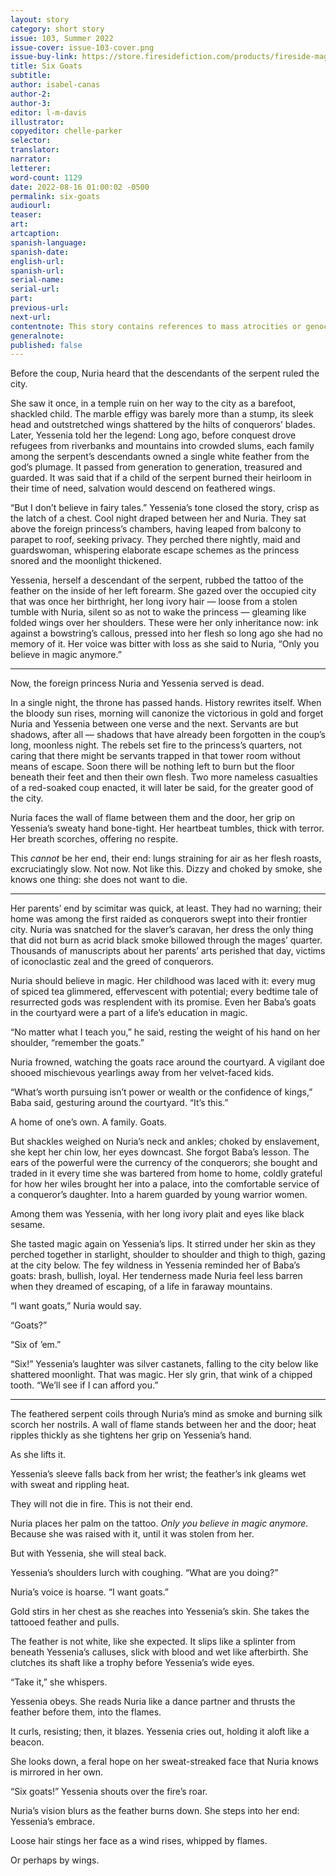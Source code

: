 ```yaml
---
layout: story
category: short story
issue: 103, Summer 2022
issue-cover: issue-103-cover.png
issue-buy-link: https://store.firesidefiction.com/products/fireside-magazine-issue-103-summer-2022
title: Six Goats
subtitle:
author: isabel-canas
author-2:
author-3:
editor: l-m-davis
illustrator:
copyeditor: chelle-parker
selector:
translator:
narrator:
letterer:
word-count: 1129
date: 2022-08-16 01:00:02 -0500
permalink: six-goats
audiourl:
teaser:
art:
artcaption:
spanish-language:
spanish-date:
english-url:
spanish-url:
serial-name:
serial-url:
part:
previous-url:
next-url:
contentnote: This story contains references to mass atrocities or genocide.
generalnote:
published: false
---
```

Before the coup, Nuria heard that the descendants of the serpent ruled the city.

She saw it once, in a temple ruin on her way to the city as a barefoot, shackled child. The marble effigy was barely more than a stump, its sleek head and outstretched wings shattered by the hilts of conquerors’ blades. Later, Yessenia told her the legend: Long ago, before conquest drove refugees from riverbanks and mountains into crowded slums, each family among the serpent’s descendants owned a single white feather from the god’s plumage. It passed from generation to generation, treasured and guarded. It was said that if a child of the serpent burned their heirloom in their time of need, salvation would descend on feathered wings.

“But I don’t believe in fairy tales.” Yessenia’s tone closed the story, crisp as the latch of a chest. Cool night draped between her and Nuria. They sat above the foreign princess’s chambers, having leaped from balcony to parapet to roof, seeking privacy. They perched there nightly, maid and guardswoman, whispering elaborate escape schemes as the princess snored and the moonlight thickened.

Yessenia, herself a descendant of the serpent, rubbed the tattoo of the feather on the inside of her left forearm. She gazed over the occupied city that was once her birthright, her long ivory hair — loose from a stolen tumble with Nuria, silent so as not to wake the princess — gleaming like folded wings over her shoulders. These were her only inheritance now: ink against a bowstring’s callous, pressed into her flesh so long ago she had no memory of it. Her voice was bitter with loss as she said to Nuria, “Only you believe in magic anymore.”

---

Now, the foreign princess Nuria and Yessenia served is dead.

In a single night, the throne has passed hands. History rewrites itself. When the bloody sun rises, morning will canonize the victorious in gold and forget Nuria and Yessenia between one verse and the next. Servants are but shadows, after all — shadows that have already been forgotten in the coup’s long, moonless night. The rebels set fire to the princess’s quarters, not caring that there might be servants trapped in that tower room without means of escape. Soon there will be nothing left to burn but the floor beneath their feet and then their own flesh. Two more nameless casualties of a red-soaked coup enacted, it will later be said, for the greater good of the city.

Nuria faces the wall of flame between them and the door, her grip on Yessenia’s sweaty hand bone-tight. Her heartbeat tumbles, thick with terror. Her breath scorches, offering no respite.

This _cannot_ be her end, their end: lungs straining for air as her flesh roasts, excruciatingly slow. Not now. Not like this. Dizzy and choked by smoke, she knows one thing: she does not want to die.

---

Her parents’ end by scimitar was quick, at least. They had no warning; their home was among the first raided as conquerors swept into their frontier city. Nuria was snatched for the slaver’s caravan, her dress the only thing that did not burn as acrid black smoke billowed through the mages’ quarter. Thousands of manuscripts about her parents’ arts perished that day, victims of iconoclastic zeal and the greed of conquerors.

Nuria should believe in magic. Her childhood was laced with it: every mug of spiced tea glimmered, effervescent with potential; every bedtime tale of resurrected gods was resplendent with its promise. Even her Baba’s goats in the courtyard were a part of a life’s education in magic.

“No matter what I teach you,” he said, resting the weight of his hand on her shoulder, “remember the goats.”

Nuria frowned, watching the goats race around the courtyard. A vigilant doe shooed mischievous yearlings away from her velvet-faced kids.

“What’s worth pursuing isn’t power or wealth or the confidence of kings,” Baba said, gesturing around the courtyard. “It’s this.”

A home of one’s own. A family. Goats.

But shackles weighed on Nuria’s neck and ankles; choked by enslavement, she kept her chin low, her eyes downcast. She forgot Baba’s lesson. The ears of the powerful were the currency of the conquerors; she bought and traded in it every time she was bartered from home to home, coldly grateful for how her wiles brought her into a palace, into the comfortable service of a conqueror’s daughter. Into a harem guarded by young warrior women.

Among them was Yessenia, with her long ivory plait and eyes like black sesame.

She tasted magic again on Yessenia’s lips. It stirred under her skin as they perched together in starlight, shoulder to shoulder and thigh to thigh, gazing at the city below. The fey wildness in Yessenia reminded her of Baba’s goats: brash, bullish, loyal. Her tenderness made Nuria feel less barren when they dreamed of escaping, of a life in faraway mountains.

“I want goats,” Nuria would say.

“Goats?”

“Six of ’em.”

“Six!” Yessenia’s laughter was silver castanets, falling to the city below like shattered moonlight. That was magic. Her sly grin, that wink of a chipped tooth. “We’ll see if I can afford you.”

---

The feathered serpent coils through Nuria’s mind as smoke and burning silk scorch her nostrils. A wall of flame stands between her and the door; heat ripples thickly as she tightens her grip on Yessenia’s hand.

As she lifts it.

Yessenia’s sleeve falls back from her wrist; the feather’s ink gleams wet with sweat and rippling heat.

They will not die in fire. This is not their end.

Nuria places her palm on the tattoo. _Only you believe in magic anymore._ Because she was raised with it, until it was stolen from her.

But with Yessenia, she will steal back.

Yessenia’s shoulders lurch with coughing. “What are you doing?”

Nuria’s voice is hoarse. “I want goats.”

Gold stirs in her chest as she reaches into Yessenia’s skin. She takes the tattooed feather and pulls.

The feather is not white, like she expected. It slips like a splinter from beneath Yessenia’s calluses, slick with blood and wet like afterbirth. She clutches its shaft like a trophy before Yessenia’s wide eyes.

“Take it,” she whispers.

Yessenia obeys. She reads Nuria like a dance partner and thrusts the feather before them, into the flames.

It curls, resisting; then, it blazes. Yessenia cries out, holding it aloft like a beacon.

She looks down, a feral hope on her sweat-streaked face that Nuria knows is mirrored in her own.

“Six goats!” Yessenia shouts over the fire’s roar.

Nuria’s vision blurs as the feather burns down. She steps into her end: Yessenia’s embrace.

Loose hair stings her face as a wind rises, whipped by flames.

Or perhaps by wings.
